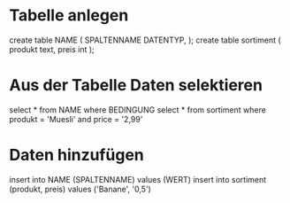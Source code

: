 # Tabelle anlegen
create table NAME (
    SPALTENNAME DATENTYP,
);
create table sortiment (
    produkt text,
    preis int
);
# Aus der Tabelle Daten selektieren
select * from NAME where BEDINGUNG
select * from sortiment where produkt = 'Muesli' and price = '2,99'
# Daten hinzufügen
insert into NAME (SPALTENNAME) values (WERT)
insert into sortiment (produkt, preis) values ('Banane', '0,5')
